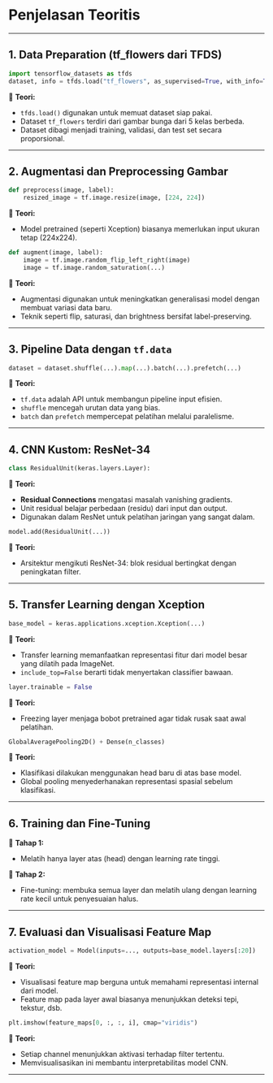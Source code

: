 # Penjelasan Teoritis

---

## 1. Data Preparation (tf\_flowers dari TFDS)

```python
import tensorflow_datasets as tfds
dataset, info = tfds.load("tf_flowers", as_supervised=True, with_info=True)
```

📖 **Teori:**

* `tfds.load()` digunakan untuk memuat dataset siap pakai.
* Dataset `tf_flowers` terdiri dari gambar bunga dari 5 kelas berbeda.
* Dataset dibagi menjadi training, validasi, dan test set secara proporsional.

---

## 2. Augmentasi dan Preprocessing Gambar

```python
def preprocess(image, label):
    resized_image = tf.image.resize(image, [224, 224])
```

📖 **Teori:**

* Model pretrained (seperti Xception) biasanya memerlukan input ukuran tetap (224x224).

```python
def augment(image, label):
    image = tf.image.random_flip_left_right(image)
    image = tf.image.random_saturation(...)
```

📖 **Teori:**

* Augmentasi digunakan untuk meningkatkan generalisasi model dengan membuat variasi data baru.
* Teknik seperti flip, saturasi, dan brightness bersifat label-preserving.

---

## 3. Pipeline Data dengan `tf.data`

```python
dataset = dataset.shuffle(...).map(...).batch(...).prefetch(...)
```

📖 **Teori:**

* `tf.data` adalah API untuk membangun pipeline input efisien.
* `shuffle` mencegah urutan data yang bias.
* `batch` dan `prefetch` mempercepat pelatihan melalui paralelisme.

---

## 4. CNN Kustom: ResNet-34

```python
class ResidualUnit(keras.layers.Layer):
```

📖 **Teori:**

* **Residual Connections** mengatasi masalah vanishing gradients.
* Unit residual belajar perbedaan (residu) dari input dan output.
* Digunakan dalam ResNet untuk pelatihan jaringan yang sangat dalam.

```python
model.add(ResidualUnit(...))
```

📖 **Teori:**

* Arsitektur mengikuti ResNet-34: blok residual bertingkat dengan peningkatan filter.

---

## 5. Transfer Learning dengan Xception

```python
base_model = keras.applications.xception.Xception(...)
```

📖 **Teori:**

* Transfer learning memanfaatkan representasi fitur dari model besar yang dilatih pada ImageNet.
* `include_top=False` berarti tidak menyertakan classifier bawaan.

```python
layer.trainable = False
```

📖 **Teori:**

* Freezing layer menjaga bobot pretrained agar tidak rusak saat awal pelatihan.

```python
GlobalAveragePooling2D() + Dense(n_classes)
```

📖 **Teori:**

* Klasifikasi dilakukan menggunakan head baru di atas base model.
* Global pooling menyederhanakan representasi spasial sebelum klasifikasi.

---

## 6. Training dan Fine-Tuning

📖 **Tahap 1:**

* Melatih hanya layer atas (head) dengan learning rate tinggi.

📖 **Tahap 2:**

* Fine-tuning: membuka semua layer dan melatih ulang dengan learning rate kecil untuk penyesuaian halus.

---

## 7. Evaluasi dan Visualisasi Feature Map

```python
activation_model = Model(inputs=..., outputs=base_model.layers[:20])
```

📖 **Teori:**

* Visualisasi feature map berguna untuk memahami representasi internal dari model.
* Feature map pada layer awal biasanya menunjukkan deteksi tepi, tekstur, dsb.

```python
plt.imshow(feature_maps[0, :, :, i], cmap="viridis")
```

📖 **Teori:**

* Setiap channel menunjukkan aktivasi terhadap filter tertentu.
* Memvisualisasikan ini membantu interpretabilitas model CNN.

---
